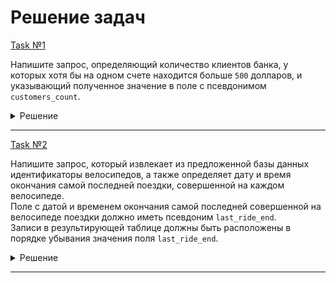 # Решение задач

[Task №1](https://stepik.org/lesson/1095761/step/1?unit=1106525)

Напишите запрос, определяющий количество клиентов банка, у которых хотя бы на одном счете находится больше `500` долларов, и указывающий полученное значение в поле с псевдонимом `customers_count`.

<details>
  <summary>Решение</summary>

  ```sql
  SELECT COUNT(DISTINCT customer_id) AS customers_count
  FROM Bills
  WHERE amount > 500;
  ```

</details>

---

[Task №2](https://stepik.org/lesson/1095761/step/2?unit=1106525)

Напишите запрос, который извлекает из предложенной базы данных идентификаторы велосипедов, а также определяет дату и время окончания самой последней поездки, совершенной на каждом велосипеде.  
Поле с датой и временем окончания самой последней совершенной на велосипеде поездки должно иметь псевдоним `last_ride_end`.  
Записи в результирующей таблице должны быть расположены в порядке убывания значения поля `last_ride_end`.

<details>
  <summary>Решение</summary>

  ```sql
  SELECT bike_number, 
         MAX(end_time) AS last_ride_end
  FROM Rides
  GROUP BY bike_number
  ORDER BY last_ride_end DESC;
  ```

</details>

---
